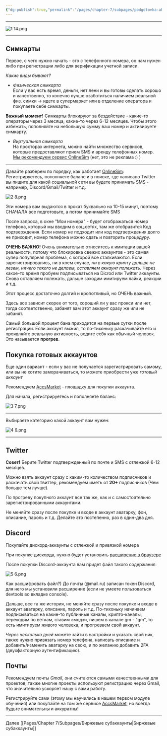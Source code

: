```yaml
---
{"dg-publish":true,"permalink":"/pages/chapter-7/subpages/podgotovka-akkauntov-k-rabote/"}
---
```



---

![1 14.png](/img/user/Images/1%2014.png)

---

## Симкарты

Первое, с чего нужно начать - это с телефонного номера, он нам нужен либо при регистрации либо для верификации учетной записи.

_Какие виды бывают?_

* _Физическая симкарта_  
    Если у вас есть время, деньги, нет лени и вы готовы сделать хорошо и качественно, то конечно лучше озаботиться наличием реальной физ. симки -> идете в супермаркет или в отделение оператора и покупаете себе симкарты.

**Важный момент!** Симкарты блокируют за бездействие - какие-то операторы через 3 месяца, какие-то через 6-12 месяцев. Чтобы этого избежать, пополняйте на небольшую сумму ваш номер и активируете симкарту.

* _Виртуальная симкарта_  
    На просторах интернета, можно найти множество сервисов, которые предоставляют прием SMS и аренду телефонных номер. [Мы рекомендуем сервис OnlineSim](https://onlinesim.io) (нет, это не реклама :) )

---

Давайте разберем по порядку, как работает [OnlineSim](https://onlinesim.io):  
Регистрируетесь, пополняете баланс и в поиске, где написано Twitter вы пишите для какой социальной сети вы будете принимать SMS - например, Discord/Gmail/Twitter и т.д.

![2 8.png](/img/user/Images/2%208.png)

Эти номера вам выдаются в прокат буквально на 10-15 минут, поэтому СНАЧАЛА все подготовьте, а потом принимайте SMS

После запроса, в окне "Мои номера" - будет отображаться номер телефона, который мы вводим в соц.сетях, там же отобразится Код подтверждения. Если номер не подходит или код подтверждения долго не приходит, номер телефона можно сдать и повторить процедуру.

**ОЧЕНЬ ВАЖНО!** Очень внимательно относитесь к имитации вашей реальности, потому что блокировка свежих аккаунтов - это самая супер популярная проблема, с которой все сталкиваются. Если зарегистрировались, ни в коем случае, _ни в какую крипту дальше не лезем, ничего такого не делаем, оставляем аккаунт полежать_. Через какое-то время пробуем подписываться на Dicrod или Twitter аккаунты. Снова оставляем полежать, дальше заходим имитируем лайки, реакции и т.д.

Этот процесс достаточно долгий и кропотливый, но ОЧЕНЬ важный.

Здесь все зависит скорее от того, хороший ли у вас прокси или нет, тогда соответственно, забанят вам этот аккаунт сразу же или не забанят.

Самый большой процент бана приходится на первые сутки после регистрации. Если аккаунт выжил, то по-тихоньку раскачивайте его и проявляйте реальную активность, ведите себя как обычный человек. Это называется **прогрев**.

## Покупка готовых аккаунтов

Еще один вариант - если у вас не получается зарегистрировать самому, или вы не хотите заморачиваться, то можете приобрести уже _готовый аккаунт_

Рекомендуем [AccsMarket](https://accsmarket.com) - площадку для покупки аккаунта.

Для начала, регистрируетесь и пополняете баланс:

![3 7.png](/img/user/Images/3%207.png)

---

Выбираете категорию какой аккаунт вам нужен:

![4 6.png](/img/user/Images/4%206.png)

---

## Twitter

**Совет!** Берите Twitter подтвержденный по почте и SMS с отлежкой 6-12 месяцев.

Можно взять аккаунт сразу с каким-то количеством подписчиков и раскачать свой твиттер, рекомендуем иметь от **20+** подписчиков (Чем больше тем лучше).

По прогреву покупного аккаунт все так же, как и с самостоятельно зарегистрированными аккаунтами.

Не меняйте сразу после покупке и входе в аккаунт аватарку, фон, описание, пароль и т.д. Делайте это постепенно, раз в один-два дня.

## Discord

Покупайте дискорд-аккаунты с отлежкой и привязкой номера

При покупке дискорда, нужно будет установить [расширение в браузере](https://chrome.google.com/webstore/detail/discord-token-login/ealjoeebhfijfimofmecjcjcigmadcai)

После покупки Discord-аккаунта вам придет файл такого содержания:

![5 6.png](/img/user/Images/5%206.png)

Как расшифровать файл?) До почты (@mail.ru) записан токен Discord, для него мы установили расширение (если не умеете пользоваться devtools во вкладке console).

Дальше, все та же история, не меняйте сразу после покупке и входе в аккаунт аватарку, описание, пароль и т.д. По-тихоньку начинаем подписываться на какие-то публичные каналы, крипто-каналы, переходим по веткам, ставим эмодзи, пишем в канале gm - "gm", то есть имитируем живого человека, и прогреваем свой аккаунт.

_Через несколько дней_ можете зайти в настройки и указать свой ник, также нужно привязать номер телефона, написать описание и добавить/изменить аватарку на свою, и по желанию добавить 2FA (двухфакторную аутентификацию).

## Почты

Рекомендуем почты _Gmail_, они считаются самыми качественными для проектов, также многие проекты используют регистрацию через Gmail, что значительно ускоряет нашу с вами работу.

Регистрируйте сами (этому мы научились в нашем первом модуле обучения) или покупайте на том же сервисе [AccsMarket](https://accsmarket.com), но всегда будьте внимательны и аккуратны!

---

Далее [[Pages/Chapter 7/Subpages/Биржевые субаккаунты\|Биржевые субаккаунты]]